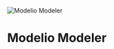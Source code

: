 ![Modelio Modeler](https://raw.githubusercontent.com/wiki/ModelioOpenSource/Modelio/images/logo-modelio-v4.png)
# Modelio Modeler


